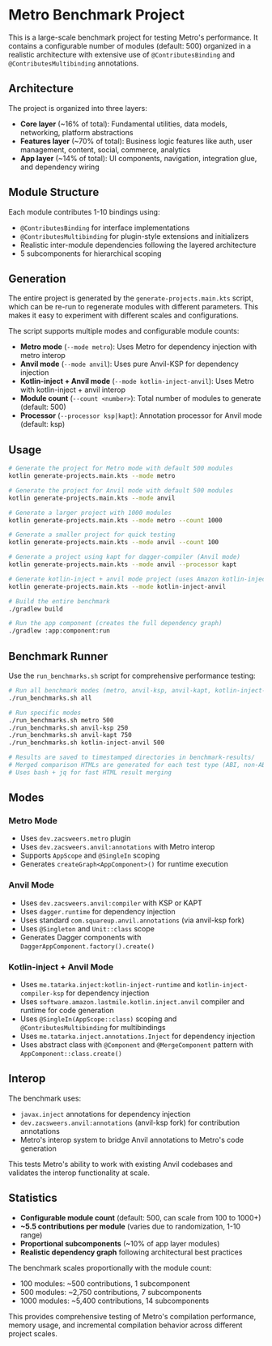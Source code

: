 # Metro Benchmark Project

This is a large-scale benchmark project for testing Metro's performance. It contains a configurable number of modules
(default: 500) organized in a realistic architecture with extensive use of `@ContributesBinding` and `@ContributesMultibinding` annotations.

## Architecture

The project is organized into three layers:

- **Core layer** (~16% of total): Fundamental utilities, data models, networking, platform abstractions
- **Features layer** (~70% of total): Business logic features like auth, user management, content, social, commerce,
  analytics
- **App layer** (~14% of total): UI components, navigation, integration glue, and dependency wiring

## Module Structure

Each module contributes 1-10 bindings using:

- `@ContributesBinding` for interface implementations
- `@ContributesMultibinding` for plugin-style extensions and initializers
- Realistic inter-module dependencies following the layered architecture
- 5 subcomponents for hierarchical scoping

## Generation

The entire project is generated by the `generate-projects.main.kts` script, which can be re-run to regenerate modules
with different parameters. This makes it easy to experiment with different scales and configurations.

The script supports multiple modes and configurable module counts:
- **Metro mode** (`--mode metro`): Uses Metro for dependency injection with metro interop
- **Anvil mode** (`--mode anvil`): Uses pure Anvil-KSP for dependency injection
- **Kotlin-inject + Anvil mode** (`--mode kotlin-inject-anvil`): Uses Metro with kotlin-inject + anvil interop
- **Module count** (`--count <number>`): Total number of modules to generate (default: 500)
- **Processor** (`--processor ksp|kapt`): Annotation processor for Anvil mode (default: ksp)

## Usage

```bash
# Generate the project for Metro mode with default 500 modules
kotlin generate-projects.main.kts --mode metro

# Generate the project for Anvil mode with default 500 modules
kotlin generate-projects.main.kts --mode anvil

# Generate a larger project with 1000 modules
kotlin generate-projects.main.kts --mode metro --count 1000

# Generate a smaller project for quick testing
kotlin generate-projects.main.kts --mode anvil --count 100

# Generate a project using kapt for dagger-compiler (Anvil mode)
kotlin generate-projects.main.kts --mode anvil --processor kapt

# Generate kotlin-inject + anvil mode project (uses Amazon kotlin-inject-anvil)
kotlin generate-projects.main.kts --mode kotlin-inject-anvil

# Build the entire benchmark
./gradlew build

# Run the app component (creates the full dependency graph)
./gradlew :app:component:run
```

## Benchmark Runner

Use the `run_benchmarks.sh` script for comprehensive performance testing:

```bash
# Run all benchmark modes (metro, anvil-ksp, anvil-kapt, kotlin-inject-anvil)
./run_benchmarks.sh all

# Run specific modes
./run_benchmarks.sh metro 500
./run_benchmarks.sh anvil-ksp 250
./run_benchmarks.sh anvil-kapt 750
./run_benchmarks.sh kotlin-inject-anvil 500

# Results are saved to timestamped directories in benchmark-results/
# Merged comparison HTMLs are generated for each test type (ABI, non-ABI, raw compilation)
# Uses bash + jq for fast HTML result merging
```

## Modes

### Metro Mode
- Uses `dev.zacsweers.metro` plugin
- Uses `dev.zacsweers.anvil:annotations` with Metro interop
- Supports `AppScope` and `@SingleIn` scoping
- Generates `createGraph<AppComponent>()` for runtime execution

### Anvil Mode
- Uses `dev.zacsweers.anvil:compiler` with KSP or KAPT
- Uses `dagger.runtime` for dependency injection
- Uses standard `com.squareup.anvil.annotations` (via anvil-ksp fork)
- Uses `@Singleton` and `Unit::class` scope
- Generates Dagger components with `DaggerAppComponent.factory().create()`

### Kotlin-inject + Anvil Mode
- Uses `me.tatarka.inject:kotlin-inject-runtime` and `kotlin-inject-compiler-ksp` for dependency injection
- Uses `software.amazon.lastmile.kotlin.inject.anvil` compiler and runtime for code generation
- Uses `@SingleIn(AppScope::class)` scoping and `@ContributesMultibinding` for multibindings
- Uses `me.tatarka.inject.annotations.Inject` for dependency injection
- Uses abstract class with `@Component` and `@MergeComponent` pattern with `AppComponent::class.create()`

## Interop

The benchmark uses:

- `javax.inject` annotations for dependency injection
- `dev.zacsweers.anvil:annotations` (anvil-ksp fork) for contribution annotations
- Metro's interop system to bridge Anvil annotations to Metro's code generation

This tests Metro's ability to work with existing Anvil codebases and validates the interop functionality at scale.

## Statistics

- **Configurable module count** (default: 500, can scale from 100 to 1000+)
- **~5.5 contributions per module** (varies due to randomization, 1-10 range)
- **Proportional subcomponents** (~10% of app layer modules)
- **Realistic dependency graph** following architectural best practices

The benchmark scales proportionally with the module count:
- 100 modules: ~500 contributions, 1 subcomponent
- 500 modules: ~2,750 contributions, 7 subcomponents
- 1000 modules: ~5,400 contributions, 14 subcomponents

This provides comprehensive testing of Metro's compilation performance, memory usage, and incremental
compilation behavior across different project scales.
